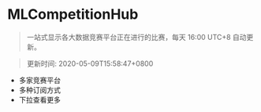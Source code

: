 # MLCompetitionHub

> 一站式显示各大数据竞赛平台正在进行的比赛，每天 16:00 UTC+8 自动更新。
  
> 更新时间: 2020-05-09T15:58:47+0800 

* 多家竞赛平台
* 多种订阅方式
* 下拉查看更多